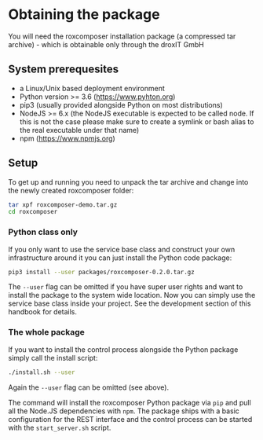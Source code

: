 # Obtaining the package

You will need the roxcomposer installation package (a compressed tar archive) - which is obtainable only through the droxIT GmbH

## System prerequesites

* a Linux/Unix based deployment environment
* Python version >= 3.6 (https://www.pyhton.org)
* pip3 (usually provided alongside Python on most distributions)
* NodeJS >= 6.x (the NodeJS executable is expected to be called node. If this is not the case please make sure to create a symlink or bash alias to the real executable under that name)
* npm (https://www.npmjs.org)

## Setup

To get up and running you need to unpack the tar archive and change into the newly created roxcomposer folder:

```bash
tar xpf roxcomposer-demo.tar.gz
cd roxcomposer
```

### Python class only

If you only want to use the service base class and construct your own infrastructure around it you can just install the Python code package:

```bash
pip3 install --user packages/roxcomposer-0.2.0.tar.gz
```

The `--user` flag can be omitted if you have super user rights and want to install the package to the system wide location. Now you can simply use the service base class inside your project. See the development section of this handbook for details.

### The whole package

If you want to install the control process alongside the Python package simply call the install script:

```bash
./install.sh --user
```

Again the `--user` flag can be omitted (see above).

The command will install the roxcomposer Python package via `pip` and pull all the Node.JS dependencies with `npm`. The package ships with a basic configuration for the REST interface and the control process can be started with the `start_server.sh` script.


